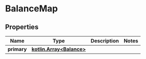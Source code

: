 
# BalanceMap

## Properties
Name | Type | Description | Notes
------------ | ------------- | ------------- | -------------
**primary** | [**kotlin.Array&lt;Balance&gt;**](Balance.md) |  | 




